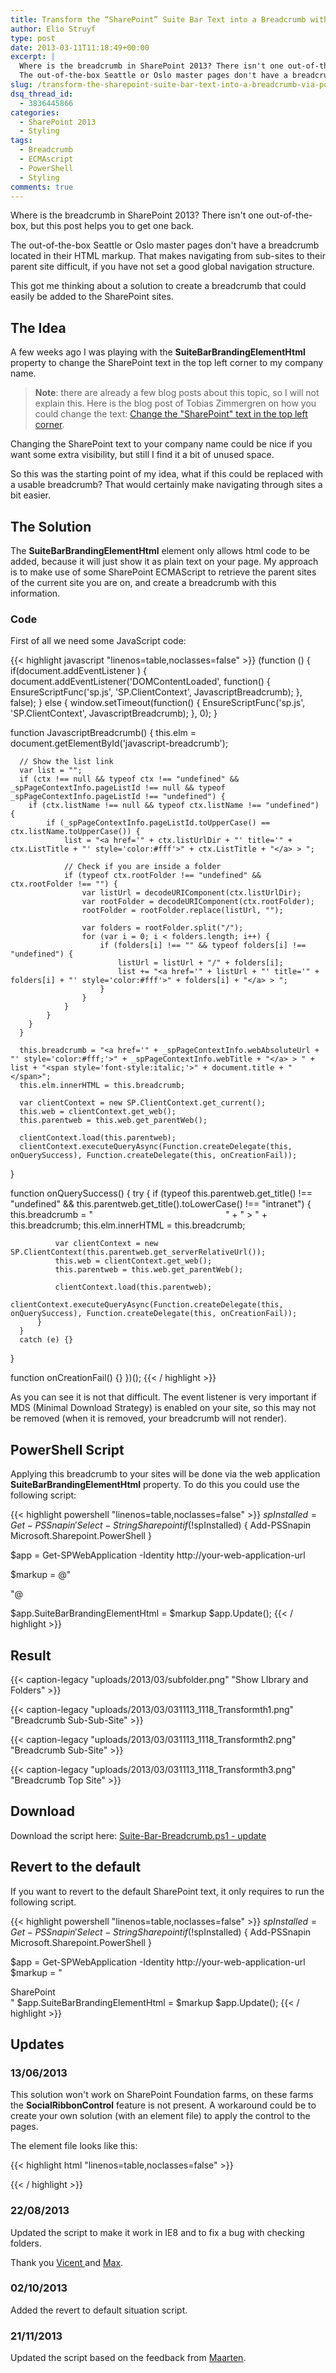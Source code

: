 ```yaml
---
title: Transform the “SharePoint” Suite Bar Text into a Breadcrumb with PowerShell
author: Elio Struyf
type: post
date: 2013-03-11T11:18:49+00:00
excerpt: |
  Where is the breadcrumb in SharePoint 2013? There isn't one out-of-the-box, but this post helps you to get one back. 
  The out-of-the-box Seattle or Oslo master pages don't have a breadcrumb located in their HTML markup. That makes navigating from sub-sites to their parent site difficult, if you have not set a good global navigation structure.
slug: /transform-the-sharepoint-suite-bar-text-into-a-breadcrumb-via-powershell/
dsq_thread_id:
  - 3836445866
categories:
  - SharePoint 2013
  - Styling
tags:
  - Breadcrumb
  - ECMAscript
  - PowerShell
  - Styling
comments: true
---
```


Where is the breadcrumb in SharePoint 2013? There isn't one out-of-the-box, but this post helps you to get one back.

The out-of-the-box Seattle or Oslo master pages don't have a breadcrumb located in their HTML markup. That makes navigating from sub-sites to their parent site difficult, if you have not set a good global navigation structure.

This got me thinking about a solution to create a breadcrumb that could easily be added to the SharePoint sites.

## The Idea

A few weeks ago I was playing with the **SuiteBarBrandingElementHtml** property to change the SharePoint text in the top left corner to my company name.

> **Note**: there are already a few blog posts about this topic, so I will not explain this. Here is the blog post of Tobias Zimmergren on how you could change the text: [Change the "SharePoint" text in the top left corner](http://zimmergren.net/technical/sp-2013-tip-change-the-sharepoint-text-in-the-top-left-corner).

Changing the SharePoint text to your company name could be nice if you want some extra visibility, but still I find it a bit of unused space.

So this was the starting point of my idea, what if this could be replaced with a usable breadcrumb? That would certainly make navigating through sites a bit easier.

## The Solution

The **SuiteBarBrandingElementHtml** element only allows html code to be added, because it will just show it as plain text on your page. My approach is to make use of some SharePoint ECMAScript to retrieve the parent sites of the current site you are on, and create a breadcrumb with this information.

### Code

First of all we need some JavaScript code:

{{< highlight javascript "linenos=table,noclasses=false" >}}
(function () {
  if(document.addEventListener ) {
      document.addEventListener('DOMContentLoaded', function() {
          EnsureScriptFunc('sp.js', 'SP.ClientContext', JavascriptBreadcrumb);
      }, false);
  } else {
      window.setTimeout(function() {
          EnsureScriptFunc('sp.js', 'SP.ClientContext', JavascriptBreadcrumb);
      }, 0);
  }

  function JavascriptBreadcrumb() {
      this.elm = document.getElementById('javascript-breadcrumb');

      // Show the list link
      var list = "";
      if (ctx !== null && typeof ctx !== "undefined" && _spPageContextInfo.pageListId !== null && typeof _spPageContextInfo.pageListId !== "undefined") {
        if (ctx.listName !== null && typeof ctx.listName !== "undefined") {
            if (_spPageContextInfo.pageListId.toUpperCase() == ctx.listName.toUpperCase()) {
                list = "<a href='" + ctx.listUrlDir + "' title='" + ctx.ListTitle + "' style='color:#fff'>" + ctx.ListTitle + "</a> > ";

                // Check if you are inside a folder
                if (typeof ctx.rootFolder !== "undefined" && ctx.rootFolder !== "") {
                    var listUrl = decodeURIComponent(ctx.listUrlDir);
                    var rootFolder = decodeURIComponent(ctx.rootFolder);
                    rootFolder = rootFolder.replace(listUrl, "");

                    var folders = rootFolder.split("/");
                    for (var i = 0; i < folders.length; i++) {
                        if (folders[i] !== "" && typeof folders[i] !== "undefined") {
                            listUrl = listUrl + "/" + folders[i];
                            list += "<a href='" + listUrl + "' title='" + folders[i] + "' style='color:#fff'>" + folders[i] + "</a> > ";
                        }
                    }
                }
            }
        }
      }

      this.breadcrumb = "<a href='" + _spPageContextInfo.webAbsoluteUrl + "' style='color:#fff;'>" + _spPageContextInfo.webTitle + "</a> > " + list + "<span style='font-style:italic;'>" + document.title + "</span>";
      this.elm.innerHTML = this.breadcrumb;

      var clientContext = new SP.ClientContext.get_current();
      this.web = clientContext.get_web();
      this.parentweb = this.web.get_parentWeb();

      clientContext.load(this.parentweb);
      clientContext.executeQueryAsync(Function.createDelegate(this, onQuerySuccess), Function.createDelegate(this, onCreationFail));
  }

  function onQuerySuccess() {
      try {
          if (typeof this.parentweb.get_title() !== "undefined" && this.parentweb.get_title().toLowerCase() !== "intranet") {
              this.breadcrumb = "<a href='" + this.parentweb.get_serverRelativeUrl() + "' style='color:#fff'>" + this.parentweb.get_title() + "</a>" + " > " + this.breadcrumb;
              this.elm.innerHTML = this.breadcrumb;

              var clientContext = new SP.ClientContext(this.parentweb.get_serverRelativeUrl());
              this.web = clientContext.get_web();
              this.parentweb = this.web.get_parentWeb();

              clientContext.load(this.parentweb);
              clientContext.executeQueryAsync(Function.createDelegate(this, onQuerySuccess), Function.createDelegate(this, onCreationFail));
          }
      }
      catch (e) {}
  }

  function onCreationFail() {}
})();
{{< / highlight >}}

As you can see it is not that difficult. The event listener is very important if MDS (Minimal Download Strategy) is enabled on your site, so this may not be removed (when it is removed, your breadcrumb will not render).

## PowerShell Script

Applying this breadcrumb to your sites will be done via the web application **SuiteBarBrandingElementHtml** property. To do this you could use the following script:

{{< highlight powershell "linenos=table,noclasses=false" >}}
$spInstalled = Get-PSSnapin ' Select-String Sharepoint
if (!$spInstalled)
{
    Add-PSSnapin Microsoft.Sharepoint.PowerShell
}

$app = Get-SPWebApplication -Identity http://your-web-application-url

$markup = @"
<div id='javascript-breadcrumb' class='ms-core-brandingText' style='line-height: 15px; width: auto;'></div>
<script>
(function () {
  if(document.addEventListener ) {
      document.addEventListener('DOMContentLoaded', function() {
          EnsureScriptFunc('sp.js', 'SP.ClientContext', JavascriptBreadcrumb);
      }, false);
  } else {
      window.setTimeout(function() {
          EnsureScriptFunc('sp.js', 'SP.ClientContext', JavascriptBreadcrumb);
      }, 0);
  }

  function JavascriptBreadcrumb() {
      this.elm = document.getElementById('javascript-breadcrumb');

      // Show the list link
      var list = "";
      if (ctx !== null && typeof ctx !== "undefined" && _spPageContextInfo.pageListId !== null && typeof _spPageContextInfo.pageListId !== "undefined") {
        if (ctx.listName !== null && typeof ctx.listName !== "undefined") {
            if (_spPageContextInfo.pageListId.toUpperCase() == ctx.listName.toUpperCase()) {
                list = "<a href='" + ctx.listUrlDir + "' title='" + ctx.ListTitle + "' style='color:#fff'>" + ctx.ListTitle + "</a> > ";

                // Check if you are inside a folder
                if (typeof ctx.rootFolder !== "undefined" && ctx.rootFolder !== "") {
                    var listUrl = decodeURIComponent(ctx.listUrlDir);
                    var rootFolder = decodeURIComponent(ctx.rootFolder);
                    rootFolder = rootFolder.replace(listUrl, "");

                    var folders = rootFolder.split("/");
                    for (var i = 0; i < folders.length; i++) {
                        if (folders[i] !== "" && typeof folders[i] !== "undefined") {
                            listUrl = listUrl + "/" + folders[i];
                            list += "<a href='" + listUrl + "' title='" + folders[i] + "' style='color:#fff'>" + folders[i] + "</a> > ";
                        }
                    }
                }
            }
        }
      }

      this.breadcrumb = "<a href='" + _spPageContextInfo.webAbsoluteUrl + "' style='color:#fff;'>" + _spPageContextInfo.webTitle + "</a> > " + list + "<span style='font-style:italic;'>" + document.title + "</span>";
      this.elm.innerHTML = this.breadcrumb;

      var clientContext = new SP.ClientContext.get_current();
      this.web = clientContext.get_web();
      this.parentweb = this.web.get_parentWeb();

      clientContext.load(this.parentweb);
      clientContext.executeQueryAsync(Function.createDelegate(this, onQuerySuccess), Function.createDelegate(this, onCreationFail));
  }

  function onQuerySuccess() {
      try {
          if (typeof this.parentweb.get_title() !== "undefined" && this.parentweb.get_title().toLowerCase() !== "intranet") {
              this.breadcrumb = "<a href='" + this.parentweb.get_serverRelativeUrl() + "' style='color:#fff'>" + this.parentweb.get_title() + "</a>" + " > " + this.breadcrumb;
              this.elm.innerHTML = this.breadcrumb;

              var clientContext = new SP.ClientContext(this.parentweb.get_serverRelativeUrl());
              this.web = clientContext.get_web();
              this.parentweb = this.web.get_parentWeb();

              clientContext.load(this.parentweb);
              clientContext.executeQueryAsync(Function.createDelegate(this, onQuerySuccess), Function.createDelegate(this, onCreationFail));
          }
      }
      catch (e) {}
  }

  function onCreationFail() {}
})();
</script>
"@

$app.SuiteBarBrandingElementHtml = $markup
$app.Update();
{{< / highlight >}}


## Result

{{< caption-legacy "uploads/2013/03/subfolder.png" "Show LIbrary and Folders" >}}

{{< caption-legacy "uploads/2013/03/031113_1118_Transformth1.png" "Breadcrumb Sub-Sub-Site" >}}

{{< caption-legacy "uploads/2013/03/031113_1118_Transformth2.png" "Breadcrumb Sub-Site" >}}

{{< caption-legacy "uploads/2013/03/031113_1118_Transformth3.png" "Breadcrumb Top Site" >}}

## Download

Download the script here: [Suite-Bar-Breadcrumb.ps1 - update](uploads/2013/08/Suite-Bar-Breadcrumb.ps1-update3.txt)

## Revert to the default

If you want to revert to the default SharePoint text, it only requires to run the following script.

{{< highlight powershell "linenos=table,noclasses=false" >}}
$spInstalled = Get-PSSnapin ' Select-String Sharepoint
if (!$spInstalled)
{
    Add-PSSnapin Microsoft.Sharepoint.PowerShell
}

$app = Get-SPWebApplication -Identity http://your-web-application-url
$markup = "<div class='ms-core-brandingText'>SharePoint</div>"
$app.SuiteBarBrandingElementHtml = $markup
$app.Update();
{{< / highlight >}}


## Updates

### 13/06/2013

This solution won't work on SharePoint Foundation farms, on these farms the **SocialRibbonControl** feature is not present. A workaround could be to create your own solution (with an element file) to apply the control to the pages.

The element file looks like this:

{{< highlight html "linenos=table,noclasses=false" >}}
<?xml version="1.0" encoding="utf-8"?>
<Elements xmlns="http://schemas.microsoft.com/sharepoint/">
  <Control Id="SuiteBarBrandingDelegate" Sequence="100"
        ControlClass="Microsoft.SharePoint.WebControls.SuiteBarBrandingElement"
        ControlAssembly="Microsoft.SharePoint, Version=15.0.0.0, Culture=neutral, PublicKeyToken=71e9bce111e9429c" />
</Elements>
{{< / highlight >}}


###  22/08/2013

Updated the script to make it work in IE8 and to fix a bug with checking folders.

Thank you [Vicent ](https://www.eliostruyf.com/transform-the-sharepoint-suite-bar-text-into-a-breadcrumb-via-powershell/#comment-1255 "Vicent")and [Max](https://www.eliostruyf.com/transform-the-sharepoint-suite-bar-text-into-a-breadcrumb-via-powershell/#comment-1258 "Max").

### 02/10/2013

Added the revert to default situation script.

### 21/11/2013

Updated the script based on the feedback from [Maarten](https://www.eliostruyf.com/transform-the-sharepoint-suite-bar-text-into-a-breadcrumb-via-powershell/#comment-1371 "Maarten").